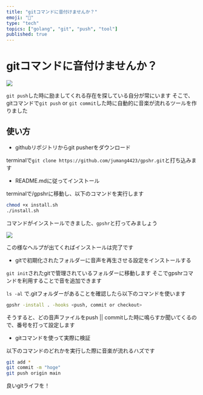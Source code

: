 ```yaml
---
title: "gitコマンドに音付けませんか？"
emoji: "🌈"
type: "tech"
topics: ["golang", "git", "push", "tool"]
published: true
---
```


# gitコマンドに音付けませんか？

![](https://storage.googleapis.com/zenn-user-upload/x719gdg99xhsz8mrkxxlum37p561)

```git push```した時に励ましてくれる存在を探している自分が常にいます
そこで、gitコマンドで```git push``` or ```git commit```した時に自動的に音楽が流れるツールを作りました

## 使い方

- githubリポジトリからgit pusherをダウンロード

terminalで```git clone https://github.com/jumang4423/gpshr.git```と打ち込みます

- README.mdに従ってインストール

terminalで/gpshrに移動し、以下のコマンドを実行します

```bash
chmod +x install.sh
./install.sh
```

コマンドがインストールできました、```gpshr```と打ってみましょう

![](https://storage.googleapis.com/zenn-user-upload/185knx435od1u6ry05dakwol354s)

この様なヘルプが出てくればインストールは完了です

- gitで初期化されたフォルダーに音声を再生させる設定をインストールする

```git init```されたgitで管理されているフォルダーに移動します
そこでgpshrコマンドを利用することで音を追加できます

```ls -al``` で.gitフォルダーがあることを確認したら以下のコマンドを使います

```bash
gpshr -install . -hooks <push, commit or checkout>
```
そうすると、どの音声ファイルをpush || commitした時に鳴らすか聞いてくるので、番号を打って設定します

- gitコマンドを使って実際に検証

以下のコマンドのどれかを実行した際に音楽が流れるハズです
```bash
git add *
git commit -m "hoge"
git push origin main
```

良いgitライフを！
